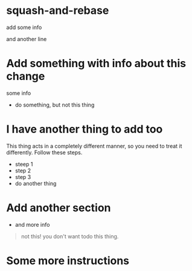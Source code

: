 # squash-and-rebase

add some info

and another line
# Add something with info about this change

some info

* do something, but not this thing

# I have another thing to add too

This thing acts in a completely different manner, so you need to treat it differently. Follow these steps.
* steep 1
* step 2
* step 3
* do another thing


# Add another section

* and more info
> not this! you don't want todo this thing.


# Some more instructions
